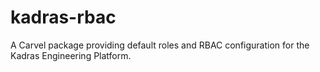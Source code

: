 # kadras-rbac
A Carvel package providing default roles and RBAC configuration for the Kadras Engineering Platform.
